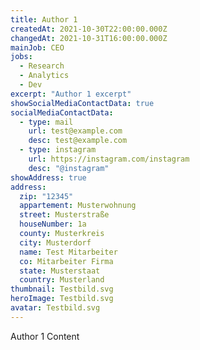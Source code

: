 ```yaml
---
title: Author 1
createdAt: 2021-10-30T22:00:00.000Z
changedAt: 2021-10-31T16:00:00.000Z
mainJob: CEO
jobs:
  - Research
  - Analytics
  - Dev
excerpt: "Author 1 excerpt"
showSocialMediaContactData: true
socialMediaContactData:
  - type: mail
    url: test@example.com
    desc: test@example.com
  - type: instagram
    url: https://instagram.com/instagram
    desc: "@instagram"
showAddress: true
address:
  zip: "12345"
  appartement: Musterwohnung
  street: Musterstraße
  houseNumber: 1a
  county: Musterkreis
  city: Musterdorf
  name: Test Mitarbeiter
  co: Mitarbeiter Firma
  state: Musterstaat
  country: Musterland
thumbnail: Testbild.svg
heroImage: Testbild.svg
avatar: Testbild.svg
---
```


Author 1 Content